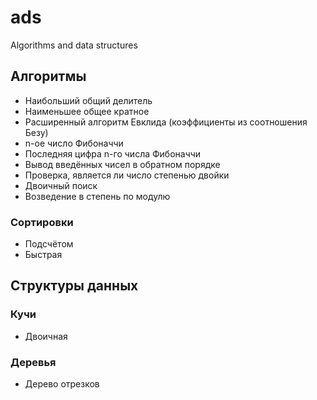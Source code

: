 # ads
Algorithms and data structures

## Алгоритмы
- Наибольший общий делитель
- Наименьшее общее кратное
- Расширенный алгоритм Евклида (коэффициенты из соотношения Безу)
- n-ое число Фибоначчи
- Последняя цифра n-го числа Фибоначчи
- Вывод введённых чисел в обратном порядке
- Проверка, является ли число степенью двойки
- Двоичный поиск
- Возведение в степень по модулю


### Сортировки
- Подсчётом
- Быстрая


## Структуры данных
### Кучи
- Двоичная

### Деревья
- Дерево отрезков
